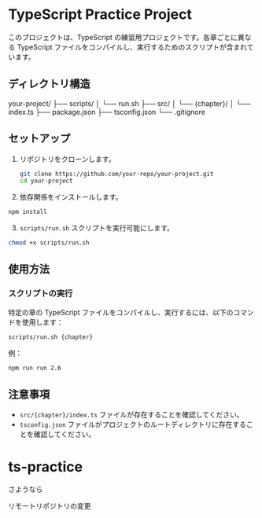 # TypeScript Practice Project

このプロジェクトは、TypeScript の練習用プロジェクトです。各章ごとに異なる TypeScript ファイルをコンパイルし、実行するためのスクリプトが含まれています。

## ディレクトリ構造

your-project/
├── scripts/
│ └── run.sh
├── src/
│ └── {chapter}/
│ └── index.ts
├── package.json
├── tsconfig.json
└── .gitignore

## セットアップ

1. リポジトリをクローンします。

   ```bash
   git clone https://github.com/your-repo/your-project.git
   cd your-project
   ```

2. 依存関係をインストールします。

```zsh
npm install
```

3. `scripts/run.sh` スクリプトを実行可能にします。

```zsh
chmod +x scripts/run.sh
```

## 使用方法

### スクリプトの実行

特定の章の TypeScript ファイルをコンパイルし、実行するには、以下のコマンドを使用します：

```zsh
scripts/run.sh {chapter}
```

例：

```zsh
npm run run 2.6
```

## 注意事項

- `src/{chapter}/index.ts` ファイルが存在することを確認してください。
- `tsconfig.json` ファイルがプロジェクトのルートディレクトリに存在することを確認してください。

# ts-practice

さようなら

リモートリポジトリの変更
